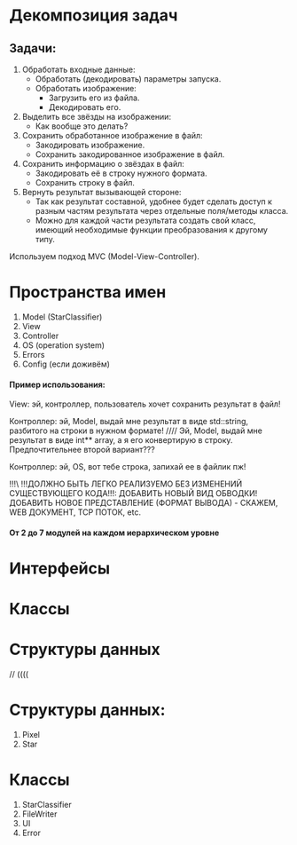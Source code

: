 # Декомпозиция задач
## Задачи:
1. Обработать входные данные:
    - Обработать (декодировать) параметры запуска.
    - Обработать изображение:
        - Загрузить его из файла.
        - Декодировать его.
1. Выделить все звёзды на изображении:
    - Как вообще это делать?
1. Сохранить обработанное изображение в файл:
    - Закодировать изображение.
    - Сохранить закодированное изображение в файл.
1. Сохранить информацию о звёздах в файл:
    - Закодировать её в строку нужного формата.
    - Сохранить строку в файл.
1. Вернуть результат вызывающей стороне:
    - Так как результат составной, удобнее будет сделать доступ к разным частям результата через отдельные поля/методы класса.
    - Можно для каждой части результата создать свой класс, имеющий необходимые функции преобразования к другому типу.


Используем подход MVC (Model-View-Controller).

# Пространства имен
1. Model (StarClassifier)
1. View
1. Controller
1. OS (operation system)
1. Errors
1. Config (если доживём)

#### Пример использования:

View: эй, контроллер, пользователь хочет сохранить результат в файл!

Контроллер: эй, Model, выдай мне результат в виде std::string, разбитого на строки в нужном формате! //// Эй, Model, выдай мне результат в виде int** array, а я его конвертирую в строку.
Предпочтительнее второй вариант???

Контроллер: эй, OS, вот тебе строка, запихай ее в файлик пж!



!!!\ !!!ДОЛЖНО БЫТЬ ЛЕГКО РЕАЛИЗУЕМО БЕЗ ИЗМЕНЕНИЙ СУЩЕСТВУЮЩЕГО КОДА!!!:
ДОБАВИТЬ НОВЫЙ ВИД ОБВОДКИ!
ДОБАВИТЬ НОВОЕ ПРЕДСТАВЛЕНИЕ (ФОРМАТ ВЫВОДА) - СКАЖЕМ, WEB ДОКУМЕНТ, TCP ПОТОК, etc.

#### От 2 до 7 модулей на каждом иерархическом уровне

# Интерфейсы

# Классы

# Структуры данных


// ((((
# Структуры данных:
1. Pixel
1. Star

# Классы
1. StarClassifier
1. FileWriter
1. UI
1. Error